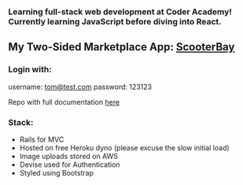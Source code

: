 ### Learning full-stack web development at Coder Academy! Currently learning JavaScript before diving into React.

## My Two-Sided Marketplace App: <a href='https://mighty-brook-03737.herokuapp.com/listings/5'>ScooterBay</a>
### Login with:

username: tom@test.com
password: 123123

Repo with full documentation <a href='https://github.com/rikifujihara/scooterbay'>here</a>

### Stack:

- Rails for MVC
- Hosted on free Heroku dyno (please excuse the slow initial load)
- Image uploads stored on AWS
- Devise used for Authentication
- Styled using Bootstrap
